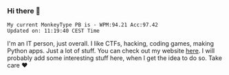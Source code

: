### Hi there 👋
<!-- PB START -->
```
My current MonkeyType PB is - WPM:94.21 Acc:97.42
Updated on: 11:19:40 CEST Time
```
<!-- PB END -->
I'm an IT person, just overall. I like CTFs, hacking, coding games, making Python apps. Just a lot of stuff.
You can check out my website [here](https://skill3472.github.io/).
I will probably add some interesting stuff here, when I get the idea to do so. Take care ❤️
